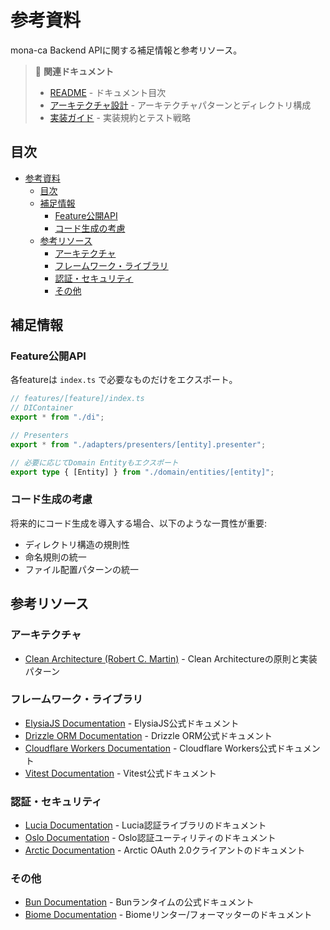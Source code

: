 # 参考資料

mona-ca Backend APIに関する補足情報と参考リソース。

> 📖 **関連ドキュメント**
> - [README](./README.md) - ドキュメント目次
> - [アーキテクチャ設計](./architecture.md) - アーキテクチャパターンとディレクトリ構成
> - [実装ガイド](./guides.md) - 実装規約とテスト戦略

## 目次

- [参考資料](#参考資料)
  - [目次](#目次)
  - [補足情報](#補足情報)
    - [Feature公開API](#feature公開api)
    - [コード生成の考慮](#コード生成の考慮)
  - [参考リソース](#参考リソース)
    - [アーキテクチャ](#アーキテクチャ)
    - [フレームワーク・ライブラリ](#フレームワークライブラリ)
    - [認証・セキュリティ](#認証セキュリティ)
    - [その他](#その他)

## 補足情報

### Feature公開API

各featureは `index.ts` で必要なものだけをエクスポート。

```typescript
// features/[feature]/index.ts
// DIContainer
export * from "./di";

// Presenters
export * from "./adapters/presenters/[entity].presenter";

// 必要に応じてDomain Entityもエクスポート
export type { [Entity] } from "./domain/entities/[entity]";
```

### コード生成の考慮

将来的にコード生成を導入する場合、以下のような一貫性が重要:

- ディレクトリ構造の規則性
- 命名規則の統一
- ファイル配置パターンの統一

## 参考リソース

### アーキテクチャ

- [Clean Architecture (Robert C. Martin)](https://blog.cleancoder.com/uncle-bob/2012/08/13/the-clean-architecture.html) - Clean Architectureの原則と実装パターン

### フレームワーク・ライブラリ

- [ElysiaJS Documentation](https://elysiajs.com) - ElysiaJS公式ドキュメント
- [Drizzle ORM Documentation](https://orm.drizzle.team) - Drizzle ORM公式ドキュメント
- [Cloudflare Workers Documentation](https://developers.cloudflare.com/workers/) - Cloudflare Workers公式ドキュメント
- [Vitest Documentation](https://vitest.dev) - Vitest公式ドキュメント

### 認証・セキュリティ

- [Lucia Documentation](https://lucia-auth.com) - Lucia認証ライブラリのドキュメント
- [Oslo Documentation](https://oslo.js.org) - Oslo認証ユーティリティのドキュメント
- [Arctic Documentation](https://arctic.js.org) - Arctic OAuth 2.0クライアントのドキュメント

### その他

- [Bun Documentation](https://bun.sh/docs) - Bunランタイムの公式ドキュメント
- [Biome Documentation](https://biomejs.dev) - Biomeリンター/フォーマッターのドキュメント
